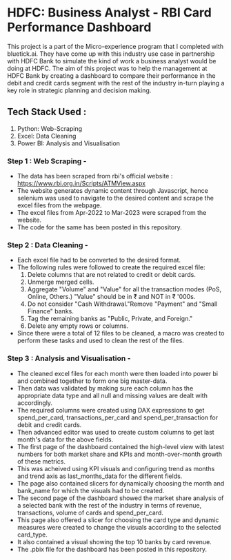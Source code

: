 # HDFC: Business Analyst - RBI Card Performance Dashboard

This project is a part of the Micro-experience program that I completed with bluetick.ai. They have come up with this industry use case in partnership with HDFC Bank to simulate the kind of work a business analyst would be doing at HDFC. The aim of this project was to help the management at HDFC Bank by creating a dashboard to compare their performance in the debit and credit cards segment with the rest of the industry in-turn playing a key role in strategic planning and decision making.

## Tech Stack Used : 

1. Python: Web-Scraping
2. Excel: Data Cleaning 
3. Power BI: Analysis and Visualisation

### Step 1 : Web Scraping -

- The data has been scraped from rbi's official website : https://www.rbi.org.in/Scripts/ATMView.aspx
- The website generates dynamic content through Javascript, hence selenium was used to navigate to the desired content and scrape the excel files from the webpage.
- The excel files from Apr-2022 to Mar-2023 were scraped from the website.
- The code for the same has been posted in this repository.

### Step 2 : Data Cleaning -

- Each excel file had to be converted to the desired format.
- The following rules were followed to create the required excel file:
    1. Delete columns that are not related to credit or debit cards.
    2. Unmerge merged cells.
    3. Aggregate "Volume" and "Value" for all the transaction modes (PoS, Online, Others.) "Value" should be in ₹ and NOT in ₹ '000s.
    4. Do not consider "Cash Withdrawal."Remove "Payment" and "Small Finance" banks.
    5. Tag the remaining banks as "Public, Private, and Foreign."
    6. Delete any empty rows or columns.
- Since there were a total of 12 files to be cleaned, a macro was created to perform these tasks and used to clean the rest of the files.

### Step 3 : Analysis and Visualisation -

- The cleaned excel files for each month were then loaded into power bi and combined together to form one big master-data.
- Then data was validated by making sure each column has the appropriate data type and all null and missing values are dealt with accordingly.
- The required columns were created using DAX expressions to get spend_per_card, transactions_per_card and spend_per_transaction for debit and credit cards.
- Then advanced editor was used to create custom columns to get last month's data for the above fields.
- The first page of the dashboard contained the high-level view with latest numbers for both market share and KPIs and month-over-month growth of these metrics.
- This was acheived using KPI visuals and configuring trend as months and trend axis as last_months_data for the different fields.
- The page also contained slicers for dynamically choosing the month and bank_name for which the visuals had to be created.
- The second page of the dashboard showed the market share analysis of a selected bank with the rest of the industry in terms of revenue, transactions, volume of cards and spend_per_card.
- This page also offered a slicer for choosing the card type and dynamic measures were created to change the visuals according to the selected card_type.
- It also contained a visual showing the top 10 banks by card revenue.
- The .pbix file for the dashboard has been posted in this repository.
  


